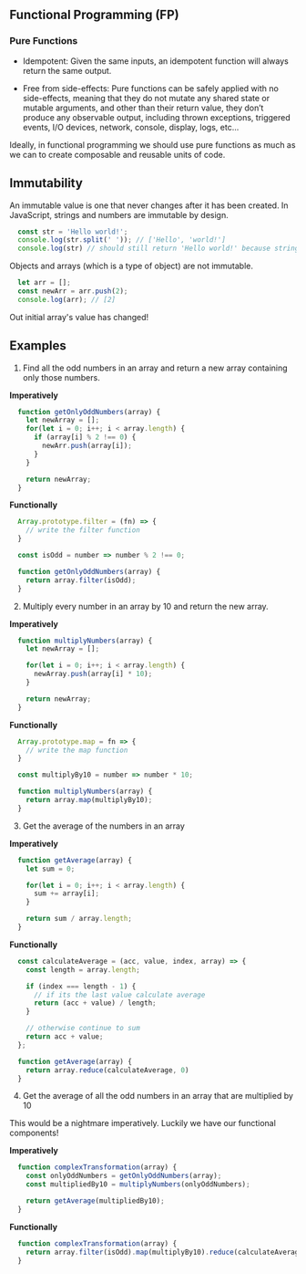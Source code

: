 ## Functional Programming (FP)

### Pure Functions
* Idempotent: Given the same inputs, an idempotent function will always return the same output.

* Free from side-effects: Pure functions can be safely applied with no side-effects, meaning that they do not mutate any shared state or mutable arguments, and other than their return value, they don’t produce any observable output, including thrown exceptions, triggered events, I/O devices, network, console, display, logs, etc...

Ideally, in functional programming we should use pure functions as much as we can to create composable and reusable units of code.

## Immutability

An immutable value is one that never changes after it has been created. In JavaScript, strings and numbers are immutable by design.
```javascript
  const str = 'Hello world!';
  console.log(str.split(' ')); // ['Hello', 'world!']
  console.log(str) // should still return 'Hello world!' because strings are immutable
```

Objects and arrays (which is a type of object) are not immutable.
```javascript
  let arr = [];
  const newArr = arr.push(2);
  console.log(arr); // [2]
```
Out initial array's value has changed!

## Examples
1. Find all the odd numbers in an array and return a new array containing only those numbers.

**Imperatively**
```javascript
  function getOnlyOddNumbers(array) {
    let newArray = [];
    for(let i = 0; i++; i < array.length) {
      if (array[i] % 2 !== 0) {
        newArr.push(array[i]);
      }
    }

    return newArray;
  }
```

**Functionally**
```javascript
  Array.prototype.filter = (fn) => {
    // write the filter function
  }

  const isOdd = number => number % 2 !== 0;

  function getOnlyOddNumbers(array) {
    return array.filter(isOdd);
  }
```

2. Multiply every number in an array by 10 and return the new array.

**Imperatively**
```javascript
  function multiplyNumbers(array) {
    let newArray = [];

    for(let i = 0; i++; i < array.length) {
      newArray.push(array[i] * 10);
    }

    return newArray;
  }
```

**Functionally**
```javascript
  Array.prototype.map = fn => {
    // write the map function
  }

  const multiplyBy10 = number => number * 10;

  function multiplyNumbers(array) {
    return array.map(multiplyBy10);
  }
```

3. Get the average of the numbers in an array

**Imperatively**
```javascript
  function getAverage(array) {
    let sum = 0;

    for(let i = 0; i++; i < array.length) {
      sum += array[i];
    }

    return sum / array.length;
  }
```

**Functionally**
```javascript
  const calculateAverage = (acc, value, index, array) => {
    const length = array.length;

    if (index === length - 1) {
      // if its the last value calculate average
      return (acc + value) / length;
    }

    // otherwise continue to sum
    return acc + value;
  };

  function getAverage(array) {
    return array.reduce(calculateAverage, 0)
  }
```

4. Get the average of all the odd numbers in an array that are multiplied by 10

This would be a nightmare imperatively. Luckily we have our functional components!

**Imperatively**
```javascript
  function complexTransformation(array) {
    const onlyOddNumbers = getOnlyOddNumbers(array);
    const multipliedBy10 = multiplyNumbers(onlyOddNumbers);

    return getAverage(multipliedBy10);
  }
```

**Functionally**
```javascript
  function complexTransformation(array) {
    return array.filter(isOdd).map(multiplyBy10).reduce(calculateAverage, 0);
  }
```

